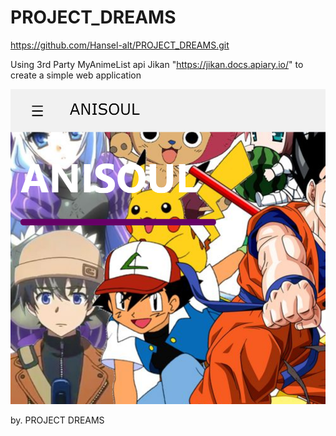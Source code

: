 # PROJECT_DREAMS

https://github.com/Hansel-alt/PROJECT_DREAMS.git

Using 3rd Party MyAnimeList api Jikan "https://jikan.docs.apiary.io/" to create a simple web application

![](final-project-dreams.web.app_index.html.png)

by. PROJECT DREAMS
